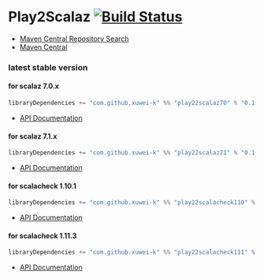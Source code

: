 # Play2Scalaz [![Build Status](https://secure.travis-ci.org/xuwei-k/play2scalaz.png?branch=master)](http://travis-ci.org/xuwei-k/play2scalaz)

- [Maven Central Repository Search](http://search.maven.org/#search%7Cga%7C1%7Cg%3A%22com.github.xuwei-k%22)
- [Maven Central](http://repo1.maven.org/maven2/com/github/xuwei-k/)

### latest stable version

#### for scalaz 7.0.x

```scala
libraryDependencies += "com.github.xuwei-k" %% "play22scalaz70" % "0.1.1"
```

- [API Documentation](https://oss.sonatype.org/service/local/repositories/releases/archive/com/github/xuwei-k/play22scalaz70_2.10/0.1.1/play22scalaz70_2.10-0.1.1-javadoc.jar/!/index.html)

#### for scalaz 7.1.x

```scala
libraryDependencies += "com.github.xuwei-k" %% "play22scalaz71" % "0.1.1"
```

- [API Documentation](https://oss.sonatype.org/service/local/repositories/releases/archive/com/github/xuwei-k/play22scalaz71_2.10/0.1.1/play22scalaz71_2.10-0.1.1-javadoc.jar/!/index.html)


#### for scalacheck 1.10.1

```scala
libraryDependencies += "com.github.xuwei-k" %% "play22scalacheck110" % "0.1.1"
```

- [API Documentation](https://oss.sonatype.org/service/local/repositories/releases/archive/com/github/xuwei-k/play22scalacheck110_2.10/0.1.1/play22scalacheck110_2.10-0.1.1-javadoc.jar/!/index.html)

#### for scalacheck 1.11.3

```scala
libraryDependencies += "com.github.xuwei-k" %% "play22scalacheck111" % "0.1.1"
```

- [API Documentation](https://oss.sonatype.org/service/local/repositories/releases/archive/com/github/xuwei-k/play22scalacheck111_2.10/0.1.1/play22scalacheck111_2.10-0.1.1-javadoc.jar/!/index.html)

